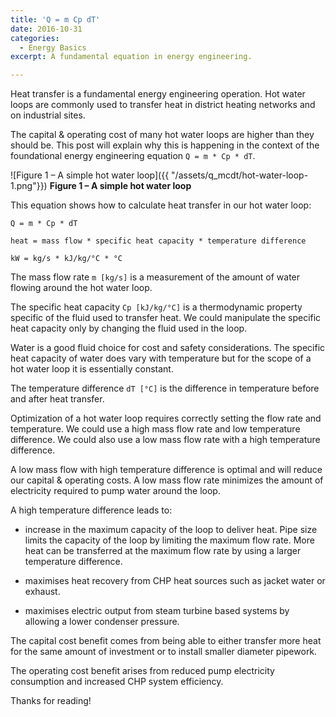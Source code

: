 ```yaml
---
title: 'Q = m Cp dT'
date: 2016-10-31
categories:
  - Energy Basics
excerpt: A fundamental equation in energy engineering.

---
```

Heat transfer is a fundamental energy engineering operation.  Hot water loops are commonly used to transfer heat in district heating networks and on industrial sites.  

The capital & operating cost of many hot water loops are higher than they should be.  This post will explain why this is happening in the context of the foundational energy engineering equation `Q = m * Cp * dT`.

![Figure 1 – A simple hot water loop]({{ "/assets/q_mcdt/hot-water-loop-1.png"}})
**Figure 1 – A simple hot water loop**

This equation shows how to calculate heat transfer in our hot water loop:
```
Q = m * Cp * dT

heat = mass flow * specific heat capacity * temperature difference

kW = kg/s * kJ/kg/°C * °C
```
The mass flow rate `m [kg/s]` is a measurement of the amount of water flowing around the hot water loop.

The specific heat capacity `Cp [kJ/kg/°C]` is a thermodynamic property specific of the fluid used to transfer heat. We could manipulate the specific heat capacity only by changing the fluid used in the loop.  

Water is a good fluid choice for cost and safety considerations.  The specific heat capacity of water does vary with temperature but for the scope of a hot water loop it is essentially constant.

The temperature difference `dT [°C]` is the difference in temperature before and after heat transfer.

Optimization of a hot water loop requires correctly setting the flow rate and temperature.  We could use a high mass flow rate and low temperature difference.  We could also use a low mass flow rate with a high temperature difference.

A low mass flow with high temperature difference is optimal and will reduce our capital  & operating costs.   A low mass flow rate minimizes the amount of electricity required to pump water around the loop.

A high temperature difference leads to:

- increase in the maximum capacity of the loop to deliver heat.  Pipe size limits the capacity of the loop by limiting the maximum flow rate.  More heat can be transferred at the maximum flow rate by using a larger temperature difference.

- maximises heat recovery from CHP heat sources such as jacket water or exhaust.

- maximises electric output from steam turbine based systems by allowing a lower condenser pressure.

The capital cost benefit comes from being able to either transfer more heat for the same amount of investment or to install smaller diameter pipework.

The operating cost benefit arises from reduced pump electricity consumption and increased CHP system efficiency.

Thanks for reading!
